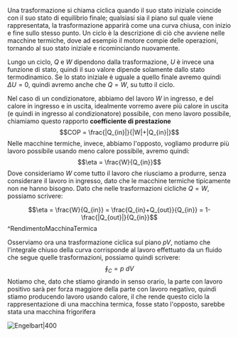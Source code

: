 Una trasformazione si chiama ciclica quando il suo stato iniziale coincide con il suo stato di equilibrio finale; qualsiasi sia il piano sul quale viene rappresentata, la trasformazione apparirà come una curva chiusa, con inizio e fine sullo stesso punto. Un ciclo è la descrizione di ciò che avviene nelle macchine termiche, dove ad esempio il motore compie delle operazioni, tornando al suo stato iniziale e ricominciando nuovamente.

Lungo un ciclo, $Q$ e $W$ dipendono dalla trasformazione, $U$ è invece una funzione di stato, quindi il suo valore dipende solamente dallo stato termodinamico. Se lo stato iniziale è uguale a quello finale avremo quindi $\Delta U = 0$, quindi avremo anche che $Q=W$, su tutto il ciclo.

Nel caso di un condizionatore, abbiamo del lavoro $W$ in ingresso, e del calore in ingresso e in uscita, idealmente vorremo avere più calore in uscita (e quindi in ingresso al condizionatore) possibile, con meno lavoro possibile, chiamiamo questo rapporto **coefficiente di prestazione**
$$COP = \frac{|Q_{in}|}{|W|+|Q_{in}|}$$
Nelle macchine termiche, invece, abbiamo l'opposto, vogliamo produrre più lavoro possibile usando meno calore possibile, avremo quindi:
$$\eta = \frac{W}{Q_{in}}$$
Dove consideriamo $W$ come tutto il lavoro che riusciamo a produrre, senza considerare il lavoro in ingresso, dato che le macchine termiche tipicamente non ne hanno bisogno. Dato che nelle trasformazioni cicliche $Q = W$, possiamo scrivere:

$$\eta = \frac{W}{Q_{in}} = \frac{Q_{in}+Q_{out}}{Q_{in}} = 1-\frac{|Q_{out}|}{Q_{in}}$$
^RendimentoMacchinaTermica

Osserviamo ora una trasformazione ciclica sul piano $pV$, notiamo che l'integrale chiuso della curva corrisponde al lavoro effettuato da un fluido che segue quelle trasformazioni, possiamo quindi scrivere:
$$\oint_C = p\ dV$$
Notiamo che, dato che stiamo girando in senso orario, la parte con lavoro positivo sarà per forza maggiore della parte con lavoro negativo, quindi stiamo producendo lavoro usando calore, il che rende questo ciclo la rappresentazione di una macchina termica, fosse stato l'opposto, sarebbe stata una macchina frigorifera

![Engelbart|400](trasformazione-ciclica.png)